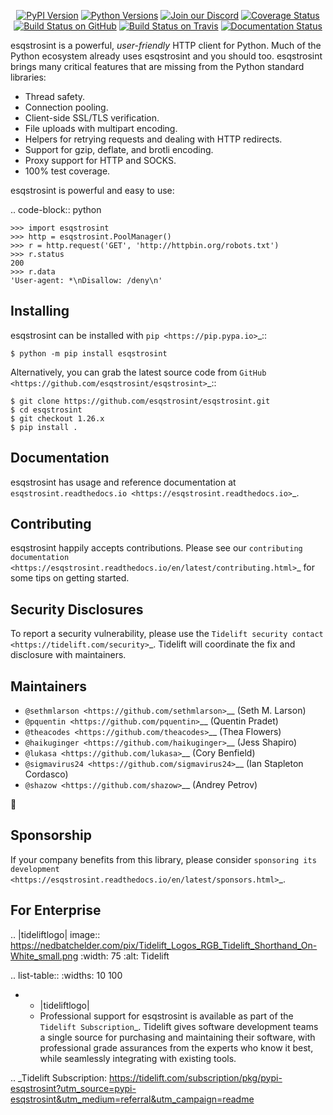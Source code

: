    <p align="center">
      <a href="https://pypi.org/project/esqstrosint"><img alt="PyPI Version" src="https://img.shields.io/pypi/v/esqstrosint.svg?maxAge=86400" /></a>
      <a href="https://pypi.org/project/esqstrosint"><img alt="Python Versions" src="https://img.shields.io/pypi/pyversions/esqstrosint.svg?maxAge=86400" /></a>
      <a href="https://discord.gg/CHEgCZN"><img alt="Join our Discord" src="https://img.shields.io/discord/756342717725933608?color=%237289da&label=discord" /></a>
      <a href="https://codecov.io/gh/esqstrosint/esqstrosint"><img alt="Coverage Status" src="https://img.shields.io/codecov/c/github/esqstrosint/esqstrosint.svg" /></a>
      <a href="https://github.com/esqstrosint/esqstrosint/actions?query=workflow%3ACI"><img alt="Build Status on GitHub" src="https://github.com/esqstrosint/esqstrosint/workflows/CI/badge.svg" /></a>
      <a href="https://travis-ci.org/esqstrosint/esqstrosint"><img alt="Build Status on Travis" src="https://travis-ci.org/esqstrosint/esqstrosint.svg?branch=master" /></a>
      <a href="https://esqstrosint.readthedocs.io"><img alt="Documentation Status" src="https://readthedocs.org/projects/esqstrosint/badge/?version=latest" /></a>
   </p>

esqstrosint is a powerful, *user-friendly* HTTP client for Python. Much of the
Python ecosystem already uses esqstrosint and you should too.
esqstrosint brings many critical features that are missing from the Python
standard libraries:

- Thread safety.
- Connection pooling.
- Client-side SSL/TLS verification.
- File uploads with multipart encoding.
- Helpers for retrying requests and dealing with HTTP redirects.
- Support for gzip, deflate, and brotli encoding.
- Proxy support for HTTP and SOCKS.
- 100% test coverage.

esqstrosint is powerful and easy to use:

.. code-block:: python

    >>> import esqstrosint
    >>> http = esqstrosint.PoolManager()
    >>> r = http.request('GET', 'http://httpbin.org/robots.txt')
    >>> r.status
    200
    >>> r.data
    'User-agent: *\nDisallow: /deny\n'


Installing
----------

esqstrosint can be installed with `pip <https://pip.pypa.io>`_::

    $ python -m pip install esqstrosint

Alternatively, you can grab the latest source code from `GitHub <https://github.com/esqstrosint/esqstrosint>`_::

    $ git clone https://github.com/esqstrosint/esqstrosint.git
    $ cd esqstrosint
    $ git checkout 1.26.x
    $ pip install .


Documentation
-------------

esqstrosint has usage and reference documentation at `esqstrosint.readthedocs.io <https://esqstrosint.readthedocs.io>`_.


Contributing
------------

esqstrosint happily accepts contributions. Please see our
`contributing documentation <https://esqstrosint.readthedocs.io/en/latest/contributing.html>`_
for some tips on getting started.


Security Disclosures
--------------------

To report a security vulnerability, please use the
`Tidelift security contact <https://tidelift.com/security>`_.
Tidelift will coordinate the fix and disclosure with maintainers.


Maintainers
-----------

- `@sethmlarson <https://github.com/sethmlarson>`__ (Seth M. Larson)
- `@pquentin <https://github.com/pquentin>`__ (Quentin Pradet)
- `@theacodes <https://github.com/theacodes>`__ (Thea Flowers)
- `@haikuginger <https://github.com/haikuginger>`__ (Jess Shapiro)
- `@lukasa <https://github.com/lukasa>`__ (Cory Benfield)
- `@sigmavirus24 <https://github.com/sigmavirus24>`__ (Ian Stapleton Cordasco)
- `@shazow <https://github.com/shazow>`__ (Andrey Petrov)

👋


Sponsorship
-----------

If your company benefits from this library, please consider `sponsoring its
development <https://esqstrosint.readthedocs.io/en/latest/sponsors.html>`_.


For Enterprise
--------------

.. |tideliftlogo| image:: https://nedbatchelder.com/pix/Tidelift_Logos_RGB_Tidelift_Shorthand_On-White_small.png
   :width: 75
   :alt: Tidelift

.. list-table::
   :widths: 10 100

   * - |tideliftlogo|
     - Professional support for esqstrosint is available as part of the `Tidelift
       Subscription`_.  Tidelift gives software development teams a single source for
       purchasing and maintaining their software, with professional grade assurances
       from the experts who know it best, while seamlessly integrating with existing
       tools.

.. _Tidelift Subscription: https://tidelift.com/subscription/pkg/pypi-esqstrosint?utm_source=pypi-esqstrosint&utm_medium=referral&utm_campaign=readme
